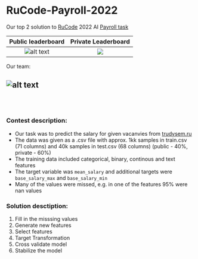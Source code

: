 # RuCode-Payroll-2022
Our top 2 solution to [RuCode](https://rucode.net) 2022 AI [Payroll task](https://www.kaggle.com/competitions/vacancy-salary-prediction)


Public leaderboard                |  Private Leaderboard
:--------------------------------:|:-------------------------:
![alt text](pics/public.png)      |  ![](pics/private.png)


Our team: </br>

![alt text](pics/team.png)
</br>
</br>
</br>
---
### Contest description:</br>
* Our task was to predict the salary for given vacanvies from [trudvsem.ru](https://trudvsem.ru) </br>
* The data was given as a .csv file with approx. 1kk samples in train.csv (71 columns) and 40k samples in test.csv (68 columns) (public - 40%, private - 60%) </br>
* The training data included categorical, binary, continous and text features </br>
* The target variable was ```mean_salary``` and additional targets were ```base_salary_max``` and ```base_salary_min```</br>
* Many of the values were missed, e.g. in one of the features 95% were nan values </br>

### Solution desctiption: </br>
1. Fill in the misssing values
2. Generate new features
3. Select features
4. Target Transformation
5. Cross validate model
6. Stabilize the model


